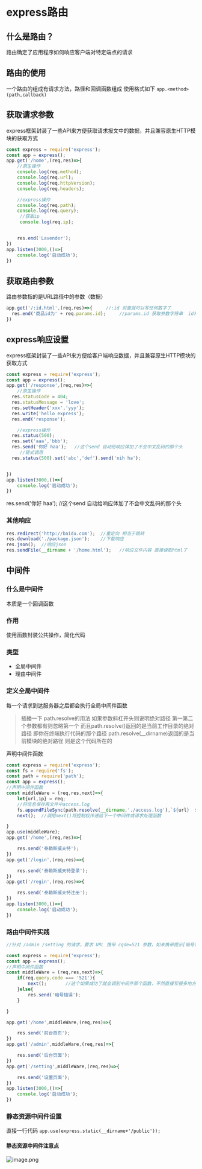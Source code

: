 # express路由
## 什么是路由？
路由确定了应用程序如何响应客户端对特定端点的请求
## 路由的使用
一个路由的组成有请求方法，路径和回调函数组成
使用格式如下
`app.<method>(path,callback)`
## 获取请求参数
express框架封装了一些API来方便获取请求报文中的数据，并且兼容原生HTTP模块的获取方式
```javascript
const express = require('express');
const app = express();
app.get('/home',(req,res)=>{
    //原生操作
    console.log(req.method);
    console.log(req.url);
    console.log(req.httpVersion);
    console.log(req.headers);

    //express操作
    console.log(req.path);
    console.log(req.query);
     //获取ip
     console.log(req.ip);


    res.end('Lavender');
})
app.listen(3000,()=>{
    console.log('启动成功');
})
```
## 获取路由参数
路由参数指的是URL路径中的参数（数据）
```javascript
app.get('/:id.html',(req,res)=>{     //:id 前面就可以写任何数字了
  res.end('商品id为' + req.params.id);     //params.id 获取参数字符串  id和上面占位符要一样
})
```
## express响应设置
express框架封装了一些API来方便给客户端响应数据，并且兼容原生HTTP模块的获取方式

```javascript
const express = require('express');
const app = express();
app.get('/response',(req,res)=>{
    //原生操作
  res.statusCode = 404;
  res.statusMessage = 'love';
  res.setHeader('xxx','yyy');
  res.write('hello express');
  res.end('response');

    //express操作
  res.status(500);
  res.set('aaa','bbb');
  res.send('你好 haa');   //这个send 自动给响应体加了不会中文乱码的那个头
     //链式调用
  res.status(500).set('abc','def').send('nih ha');


})
app.listen(3000,()=>{
    console.log('启动成功');
})
```
 res.send('你好 haa');   //这个send 自动给响应体加了不会中文乱码的那个头
### 其他响应
```javascript
res.redirect('http://baidu.com');  //重定向 相当于跳转
res.download('./package.json');    //下载响应
res.json();  //响应json
res.sendFile(__dirname + '/home.html');   //响应文件内容 直接读取html了
```
## 中间件
### 什么是中间件
本质是一个回调函数
### 作用
使用函数封装公共操作，简化代码
### 类型

- 全局中间件
- 理由中间件
### 定义全局中间件
每一个请求到达服务器之后都会执行全局中间件函数
> 插播一下 path.resolve的用法  如果参数斜杠开头则说明绝对路径 第一第二个参数都有则忽略第一个  而且path.resolve()返回的是当前工作目录的绝对路径 即你在终端执行代码的那个路径  path.resolve(__dirname)返回的是当前模块的绝对路径 则是这个代码所在的

声明中间件函数
```javascript
const express = require('express');
const fs = require('fs');
const path = require('path');
const app = express();
//声明中间件函数
const middleWare = (req,res,next)=>{
    let{url,ip} = req;
    //将信息保存再文件中access.log
    fs.appendFileSync(path.resolve(__dirname,'./access.log'),`${url}  ${ip}\r\n`);
    next();  //调用next()将控制权传递给下一个中间件或请求处理函数

}
app.use(middleWare);
app.get('/home',(req,res)=>{

    res.send('泰勒斯威夫特');
})
app.get('/login',(req,res)=>{

    res.send('泰勒斯威夫特登录');
})
app.get('/regin',(req,res)=>{

    res.send('泰勒斯威夫特注册');
})
app.listen(3000,()=>{
    console.log('启动成功');
})

```
### 路由中间件实践
```javascript
//针对 /admin /setting 的请求，要求 URL 携带 cqde=521 参数，如未携带提示[暗号错误]

const express = require('express');
const app = express();
//声明中间件函数
const middleWare = (req,res,next)=>{
    if(req.query.code === '521'){
        next();       //这个如果成功了就会调到中间件那个函数，不然直接写很多地方显示得的send不一样
    }else{
        res.send('暗号错误');
    }

}

app.get('/home',middleWare,(req,res)=>{

    res.send('前台首页');
})
app.get('/admin',middleWare,(req,res)=>{

    res.send('后台页面');
})
app.get('/setting',middleWare,(req,res)=>{

    res.send('设置页面');
})
app.listen(3000,()=>{
    console.log('启动成功');
})

```
### 静态资源中间件设置
直接一行代码
`app.use(express.static(__dirname+'/public'));`
#### 静态资源中间件注意点
![image.png](https://cdn.nlark.com/yuque/0/2023/png/33778458/1689873201061-0b1bff1e-158f-475b-bf64-3793abc6999f.png#averageHue=%23e3efea&clientId=u95cb08b8-5684-4&from=paste&height=171&id=u90443e55&originHeight=218&originWidth=873&originalType=binary&ratio=1.274999976158142&rotation=0&showTitle=false&size=117017&status=done&style=none&taskId=u93579010-40bb-4386-a475-f454efced71&title=&width=684.7058951565966)
